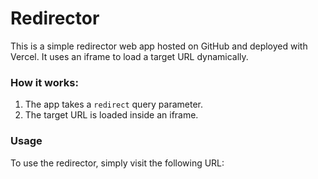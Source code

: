 # Redirector

This is a simple redirector web app hosted on GitHub and deployed with Vercel. It uses an iframe to load a target URL dynamically.

### How it works:

1. The app takes a `redirect` query parameter.
2. The target URL is loaded inside an iframe.

### Usage

To use the redirector, simply visit the following URL:

